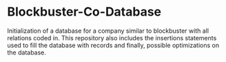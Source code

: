 # Blockbuster-Co-Database
Initialization of a database for a company similar to blockbuster with all relations coded in. This repository also includes the insertions statements used to fill the database with records and finally, possible optimizations on the database.
